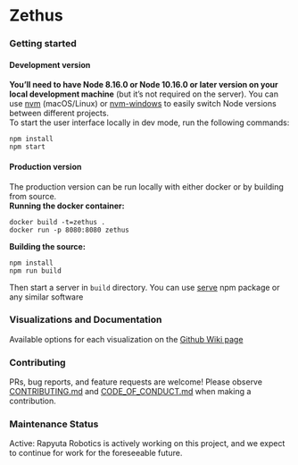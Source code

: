 # Zethus

### Getting started
#### Development version
**You’ll need to have Node 8.16.0 or Node 10.16.0 or later version on your local development machine** (but it’s not required on the server). You can use [nvm](https://github.com/creationix/nvm#installation) (macOS/Linux) or [nvm-windows](https://github.com/coreybutler/nvm-windows#node-version-manager-nvm-for-windows) to easily switch Node versions between different projects.  
To start the user interface locally in dev mode, run the following commands:
```
npm install
npm start
```
#### Production version
The production version can be run locally with either docker or by building from source.  
**Running the docker container:**
```
docker build -t=zethus .
docker run -p 8080:8080 zethus
```
**Building the source:**
```
npm install
npm run build
```
Then start a server in `build` directory. You can use [serve](https://www.npmjs.com/package/serve) npm package or any similar software

### Visualizations and Documentation
Available options for each visualization on the [Github Wiki page](https://github.com/rapyuta-robotics/zethus/wiki)

### Contributing
PRs, bug reports, and feature requests are welcome! Please observe [CONTRIBUTING.md](https://github.com/rapyuta-robotics/zethus/blob/devel/CONTRIBUTING.md) and [CODE_OF_CONDUCT.md](https://github.com/rapyuta-robotics/zethus/blob/devel/CODE_OF_CONDUCT.md) when making a contribution.

### Maintenance Status
Active: Rapyuta Robotics is actively working on this project, and we expect to continue for work for the foreseeable future.
